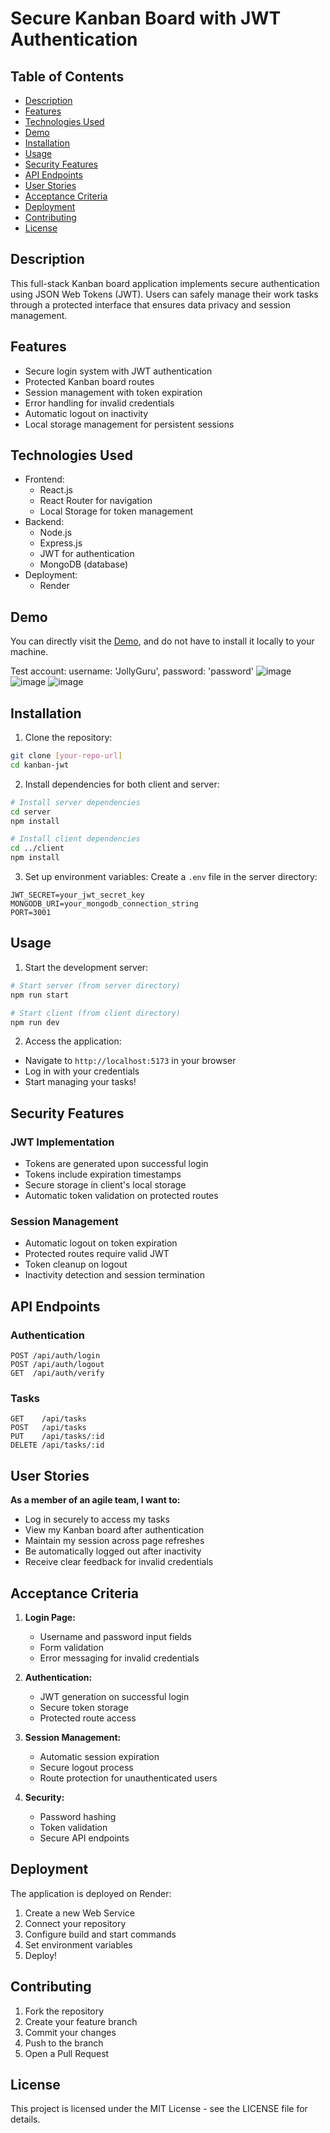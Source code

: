 # Secure Kanban Board with JWT Authentication

## Table of Contents
- [Description](#description)
- [Features](#features)
- [Technologies Used](#technologies-used)
- [Demo](#demo)
- [Installation](#installation)
- [Usage](#usage)
- [Security Features](#security-features)
- [API Endpoints](#api-endpoints)
- [User Stories](#user-stories)
- [Acceptance Criteria](#acceptance-criteria)
- [Deployment](#deployment)
- [Contributing](#contributing)
- [License](#license)
  
## Description
This full-stack Kanban board application implements secure authentication using JSON Web Tokens (JWT). Users can safely manage their work tasks through a protected interface that ensures data privacy and session management.

## Features
- Secure login system with JWT authentication
- Protected Kanban board routes
- Session management with token expiration
- Error handling for invalid credentials
- Automatic logout on inactivity
- Local storage management for persistent sessions

## Technologies Used
- Frontend:
  - React.js
  - React Router for navigation
  - Local Storage for token management
- Backend:
  - Node.js
  - Express.js
  - JWT for authentication
  - MongoDB (database)
- Deployment:
  - Render
 
## Demo
You can directly visit the [Demo](https://jwt-authentication-vf2w.onrender.com/), and do not have to install it locally to your machine.

Test account: 
username: 'JollyGuru', password: 'password'
![image](https://github.com/user-attachments/assets/ef75240a-8c26-4af5-bab3-70e636283460)
![image](https://github.com/user-attachments/assets/3a769df8-f027-4c85-81de-1eb08cfd3eeb)
![image](https://github.com/user-attachments/assets/c2297091-768e-4af9-93c7-c91150ad069e)


## Installation

1. Clone the repository:
```bash
git clone [your-repo-url]
cd kanban-jwt
```

2. Install dependencies for both client and server:
```bash
# Install server dependencies
cd server
npm install

# Install client dependencies
cd ../client
npm install
```

3. Set up environment variables:
Create a `.env` file in the server directory:
```env
JWT_SECRET=your_jwt_secret_key
MONGODB_URI=your_mongodb_connection_string
PORT=3001
```

## Usage

1. Start the development server:
```bash
# Start server (from server directory)
npm run start

# Start client (from client directory)
npm run dev
```

2. Access the application:
- Navigate to `http://localhost:5173` in your browser
- Log in with your credentials
- Start managing your tasks!

## Security Features

### JWT Implementation
- Tokens are generated upon successful login
- Tokens include expiration timestamps
- Secure storage in client's local storage
- Automatic token validation on protected routes

### Session Management
- Automatic logout on token expiration
- Protected routes require valid JWT
- Token cleanup on logout
- Inactivity detection and session termination

## API Endpoints

### Authentication
```
POST /api/auth/login
POST /api/auth/logout
GET  /api/auth/verify
```

### Tasks
```
GET    /api/tasks
POST   /api/tasks
PUT    /api/tasks/:id
DELETE /api/tasks/:id
```

## User Stories

**As a member of an agile team, I want to:**
- Log in securely to access my tasks
- View my Kanban board after authentication
- Maintain my session across page refreshes
- Be automatically logged out after inactivity
- Receive clear feedback for invalid credentials

## Acceptance Criteria

1. **Login Page:**
   - Username and password input fields
   - Form validation
   - Error messaging for invalid credentials

2. **Authentication:**
   - JWT generation on successful login
   - Secure token storage
   - Protected route access

3. **Session Management:**
   - Automatic session expiration
   - Secure logout process
   - Route protection for unauthenticated users

4. **Security:**
   - Password hashing
   - Token validation
   - Secure API endpoints

## Deployment

The application is deployed on Render:
1. Create a new Web Service
2. Connect your repository
3. Configure build and start commands
4. Set environment variables
5. Deploy!

## Contributing
1. Fork the repository
2. Create your feature branch
3. Commit your changes
4. Push to the branch
5. Open a Pull Request

## License
This project is licensed under the MIT License - see the LICENSE file for details.
